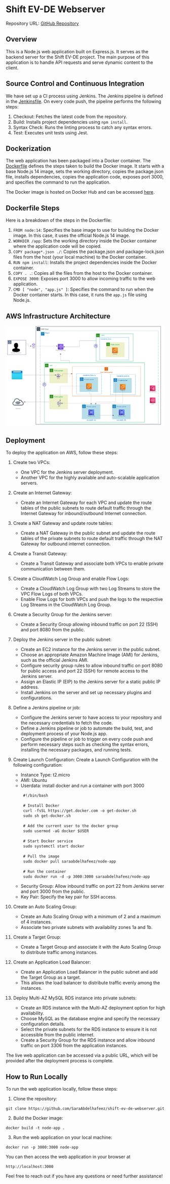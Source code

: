 # Shift EV-DE Webserver

Repository URL: [GitHub Repository](https://github.com/SaraAbdelhafeez/shift-ev-de-webserver)

## Overview
This is a Node.js web application built on Express.js. It serves as the backend server for the Shift EV-DE project. The main purpose of this application is to handle API requests and serve dynamic content to the client.

## Source Control and Continuous Integration
We have set up a CI process using Jenkins. The Jenkins pipeline is defined in the [Jenkinsfile](https://github.com/SaraAbdelhafeez/shift-ev-de-webserver/blob/main/Jenkinsfile). On every code push, the pipeline performs the following steps:
1. Checkout: Fetches the latest code from the repository.
2. Build: Installs project dependencies using `npm install`.
3. Syntax Check: Runs the linting process to catch any syntax errors.
4. Test: Executes unit tests using Jest.

## Dockerization
The web application has been packaged into a Docker container. The [Dockerfile](https://github.com/SaraAbdelhafeez/shift-ev-de-webserver/blob/main/Dockerfile) defines the steps taken to build the Docker image. It starts with a base Node.js 14 image, sets the working directory, copies the package.json file, installs dependencies, copies the application code, exposes port 3000, and specifies the command to run the application.

The Docker image is hosted on Docker Hub and can be accessed [here](https://hub.docker.com/repository/docker/saraabdelhafeez/node-app).

## Dockerfile Steps
Here is a breakdown of the steps in the Dockerfile:

1. `FROM node:14`: Specifies the base image to use for building the Docker image. In this case, it uses the official Node.js 14 image.
2. `WORKDIR /app`: Sets the working directory inside the Docker container where the application code will be copied.
3. `COPY package*.json ./`: Copies the package.json and package-lock.json files from the host (your local machine) to the Docker container.
4. `RUN npm install`: Installs the project dependencies inside the Docker container.
5. `COPY . .`: Copies all the files from the host to the Docker container.
6. `EXPOSE 3000`: Exposes port 3000 to allow incoming traffic to the web application.
7. `CMD [ "node", "app.js" ]`: Specifies the command to run when the Docker container starts. In this case, it runs the `app.js` file using Node.js.

## AWS Infrastructure Architecture

![Alt image](https://github.com/SaraAbdelhafeez/shift-ev-de-webserver/blob/main/aws%20architecture.PNG?raw=true)

## Deployment
To deploy the application on AWS, follow these steps:

1. Create two VPCs:
   - One VPC for the Jenkins server deployment.
   - Another VPC for the highly available and auto-scalable application servers.

2. Create an Internet Gateway:
   - Create an Internet Gateway for each VPC and update the route tables of the public subnets to route default traffic through the Internet Gateway for inbound/outbound Internet connection.

3. Create a NAT Gateway and update route tables:
   - Create a NAT Gateway in the public subnet and update the route tables of the private subnets to route default traffic through the NAT Gateway for outbound internet connection.

4. Create a Transit Gateway:
   - Create a Transit Gateway and associate both VPCs to enable private communication between them.

5. Create a CloudWatch Log Group and enable Flow Logs:
   - Create a CloudWatch Log Group with two Log Streams to store the VPC Flow Logs of both VPCs.
   - Enable Flow Logs for both VPCs and push the logs to the respective Log Streams in the CloudWatch Log Group.

6. Create a Security Group for the Jenkins server:
   - Create a Security Group allowing inbound traffic on port 22 (SSH) and port 8080 from the public.

7. Deploy the Jenkins server in the public subnet:
   - Create an EC2 instance for the Jenkins server in the public subnet.
   - Choose an appropriate Amazon Machine Image (AMI) for Jenkins, such as the official Jenkins AMI.
   - Configure security group rules to allow inbound traffic on port 8080 for public access and port 22 (SSH) for remote access to the Jenkins server.
   - Assign an Elastic IP (EIP) to the Jenkins server for a static public IP address.
   - Install Jenkins on the server and set up necessary plugins and configurations.

8. Define a Jenkins pipeline or job:
   - Configure the Jenkins server to have access to your repository and the necessary credentials to fetch the code.
   - Define a Jenkins pipeline or job to automate the build, test, and deployment process of your Node.js app.
   - Configure the pipeline or job to trigger on every code push and perform necessary steps such as checking the syntax errors, installing the necessary packages, and running tests.

9. Create Launch Configuration: Create a Launch Configuration with the following configuration: 
   - Instance Type: t2.micro
   - AMI: Ubuntu
   - Userdata: install docker and run a container with port 3000
     ```
      #!/bin/bash

      # Install Docker
      curl -fsSL https://get.docker.com -o get-docker.sh
      sudo sh get-docker.sh
      
      # Add the current user to the docker group
      sudo usermod -aG docker $USER
      
      # Start Docker service
      sudo systemctl start docker
      
      # Pull the image
      sudo docker pull saraabdelhafeez/node-app
      
      # Run the container
      sudo docker run -d -p 3000:3000 saraabdelhafeez/node-app
     ```
   - Security Group: Allow inbound traffic on port 22 from Jenkins server and port 3000 from the public.
   - Key Pair: Specify the key pair for SSH access.

9. Create an Auto Scaling Group:
   - Create an Auto Scaling Group with a minimum of 2 and a maximum of 4 instances.
   - Associate two private subnets with availability zones 1a and 1b.

10. Create a Target Group:
    - Create a Target Group and associate it with the Auto Scaling Group to distribute traffic among instances.

11. Create an Application Load Balancer:
    - Create an Application Load Balancer in the public subnet and add the Target Group as a target.
    - This allows the load balancer to distribute traffic evenly among the instances.

12. Deploy Multi-AZ MySQL RDS instance into private subnets:
    - Create an RDS instance with the Multi-AZ deployment option for high availability.
    - Choose MySQL as the database engine and specify the necessary configuration details.
    - Select the private subnets for the RDS instance to ensure it is not accessible from the public internet.
    - Create a Security Group for the RDS instance and allow inbound traffic on port 3306 from the application instances.

The live web application can be accessed via a public URL, which will be provided after the deployment process is complete.

## How to Run Locally
To run the web application locally, follow these steps:
1. Clone the repository: 
```
git clone https://github.com/SaraAbdelhafeez/shift-ev-de-webserver.git
```
2. Build the Docker image:
```
docker build -t node-app .
```
3. Run the web application on your local machine: 
```
docker run -p 3000:3000 node-app
```
You can then access the web application in your browser at 
```
http://localhost:3000
```

Feel free to reach out if you have any questions or need further assistance!
